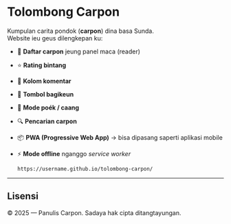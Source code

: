 # Tolombong Carpon  

Kumpulan carita pondok (**carpon**) dina basa Sunda.  
Website ieu geus dilengkepan ku:  

- 📖 **Daftar carpon** jeung panel maca (reader)  
- ⭐ **Rating bintang**  
- 💬 **Kolom komentar**  
- 🔗 **Tombol bagikeun**  
- 🌙 **Mode poék / caang**  
- 🔍 **Pencarian carpon**  
- 📦 **PWA (Progressive Web App)** → bisa dipasang saperti aplikasi mobile  
- ⚡ **Mode offline** nganggo *service worker*  


   ```
   https://username.github.io/tolombong-carpon/
   ```

---

## Lisensi  

© 2025 — Panulis Carpon. Sadaya hak cipta ditangtayungan.
